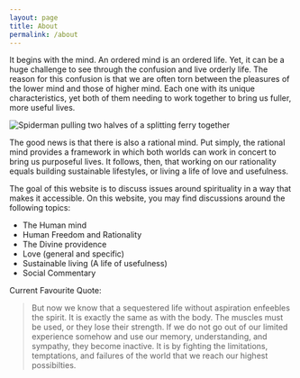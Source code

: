 ```yaml
---
layout: page
title: About
permalink: /about
---
```


It begins with the mind. An ordered mind is an ordered life. Yet, it can be a huge challenge to see through the confusion and live orderly life. The reason for this confusion is that we are often torn between the pleasures of the lower mind and those of higher mind. Each one with its unique characteristics, yet both of them needing to work together to bring us fuller, more useful lives. 

![Spiderman pulling two halves of a splitting ferry together](https://res.cloudinary.com/dbrrygmpk/image/upload/v1642572975/rational_mind_pccqfv.jpg " Spiderman pulling two halves of a splitting ferry together")

The good news is that there is also a rational mind. Put simply, the rational mind provides a framework in which both worlds can work in concert to bring us purposeful lives. It follows, then, that working on our rationality equals building sustainable lifestyles, or living a life of love and usefulness. 

The goal of this website is to discuss issues around spirituality in a way that makes it accessible. On this website, you may find discussions around the following topics: 

- The Human mind
- Human Freedom and Rationality
- The Divine providence
- Love (general and specific)
- Sustainable living (A life of usefulness)
- Social Commentary

Current Favourite Quote:

> But now we know that a sequestered life without aspiration enfeebles the spirit. It is exactly the same as with the body. The muscles must be used, or they lose their strength. If we do not go out of our limited experience somehow and use our memory, understanding, and sympathy, they become inactive. It is by fighting the limitations, temptations, and failures of the world that we reach our highest possibilties.
